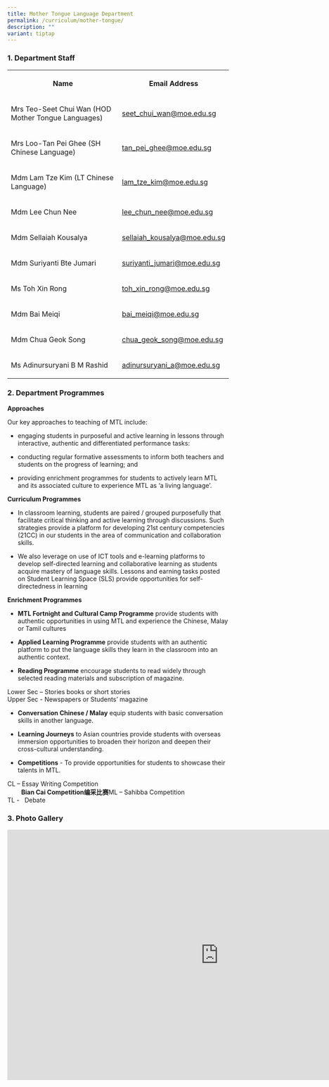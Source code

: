 ```yaml
---
title: Mother Tongue Language Department
permalink: /curriculum/mother-tongue/
description: ""
variant: tiptap
---
```

<h3>1. Department Staff</h3><table><tbody><tr><th rowspan="1" colspan="1"><p>Name</p></th><th rowspan="1" colspan="1"><p>Email Address</p></th></tr><tr><td rowspan="1" colspan="1"><p>Mrs Teo-Seet Chui Wan (HOD Mother Tongue Languages)</p></td><td rowspan="1" colspan="1"><p><a href="mailto:seet_chui_wan@moe.edu.sg" rel="noopener noreferrer nofollow" target="_blank">seet_chui_wan@moe.edu.sg</a></p></td></tr><tr><td rowspan="1" colspan="1"><p>Mrs Loo-Tan Pei Ghee (SH Chinese Language)</p></td><td rowspan="1" colspan="1"><p><a href="mailto:tan_pei_ghee@moe.edu.sg" rel="noopener noreferrer nofollow" target="_blank">tan_pei_ghee@moe.edu.sg</a></p></td></tr><tr><td rowspan="1" colspan="1"><p>Mdm Lam Tze Kim (LT Chinese Language)</p></td><td rowspan="1" colspan="1"><p><a href="mailto:lam_tze_kim@moe.edu.sg" rel="noopener noreferrer nofollow" target="_blank">lam_tze_kim@moe.edu.sg</a></p></td></tr><tr><td rowspan="1" colspan="1"><p>Mdm Lee Chun Nee</p></td><td rowspan="1" colspan="1"><p><a href="mailto:lee_chun_nee@moe.edu.sg" rel="noopener noreferrer nofollow" target="_blank">lee_chun_nee@moe.edu.sg</a></p></td></tr><tr><td rowspan="1" colspan="1"><p>Mdm Sellaiah Kousalya</p></td><td rowspan="1" colspan="1"><p><a href="mailto:sellaiah_kousalya@moe.edu.sg" rel="noopener noreferrer nofollow" target="_blank">sellaiah_kousalya@moe.edu.sg</a></p></td></tr><tr><td rowspan="1" colspan="1"><p>Mdm Suriyanti Bte Jumari</p></td><td rowspan="1" colspan="1"><p><a href="mailto:suriyanti_jumari@moe.edu.sg" rel="noopener noreferrer nofollow" target="_blank">suriyanti_jumari@moe.edu.sg</a></p></td></tr><tr><td rowspan="1" colspan="1"><p>Ms Toh Xin Rong</p></td><td rowspan="1" colspan="1"><p><a href="mailto:toh_xin_rong@moe.edu.sg" rel="noopener noreferrer nofollow" target="_blank">toh_xin_rong@moe.edu.sg</a></p></td></tr><tr><td rowspan="1" colspan="1"><p>Mdm Bai Meiqi</p></td><td rowspan="1" colspan="1"><p><a href="mailto:bai_meiqi@moe.edu.sg" rel="noopener noreferrer nofollow" target="_blank">bai_meiqi@moe.edu.sg</a></p></td></tr><tr><td rowspan="1" colspan="1"><p>Mdm Chua Geok Song</p></td><td rowspan="1" colspan="1"><p><a href="mailto:chua_geok_song@moe.edu.sg" rel="noopener noreferrer nofollow" target="_blank">chua_geok_song@moe.edu.sg</a></p></td></tr><tr><td rowspan="1" colspan="1"><p>Ms Adinursuryani B M Rashid</p></td><td rowspan="1" colspan="1"><p><a href="mailto:adinursuryani_a@moe.edu.sg" rel="noopener noreferrer nofollow" target="_blank">adinursuryani_a@moe.edu.sg</a></p></td></tr></tbody></table><h3>2. Department Programmes</h3><p><strong>Approaches</strong></p><p>Our key approaches to teaching of MTL include:</p><ul data-tight="true" class="tight"><li><p>engaging students in purposeful and active learning in lessons through interactive, authentic and differentiated performance tasks:</p></li><li><p>conducting regular formative assessments to inform both teachers and students on the progress of learning; and</p></li><li><p>providing enrichment programmes for students to actively learn MTL and its associated culture to experience MTL as ‘a living language’.</p></li></ul><p><strong>Curriculum Programmes</strong></p><ul data-tight="true" class="tight"><li><p>In classroom learning, students are paired / grouped purposefully that facilitate critical thinking and active learning through discussions. Such strategies provide a platform for developing 21st&nbsp;century competencies (21CC) in our students in the area of communication and collaboration skills.</p></li><li><p>We also leverage on use of ICT tools and e-learning platforms to develop self-directed learning and collaborative learning as students acquire mastery of language skills. Lessons and earning tasks posted on Student Learning Space (SLS) provide opportunities for self-directedness in learning</p></li></ul><p><strong>Enrichment Programmes</strong></p><ul data-tight="true" class="tight"><li><p><strong>MTL Fortnight and Cultural Camp Programme</strong>&nbsp;provide students with authentic opportunities in using MTL and experience the Chinese, Malay or Tamil cultures</p></li><li><p><strong>Applied Learning Programme</strong>&nbsp;provide students with an authentic platform to put the language skills they learn in the classroom into an authentic context.</p></li><li><p><strong>Reading Programme</strong>&nbsp;encourage students to read widely through selected reading materials and subscription of magazine.</p></li></ul><p>Lower Sec – Stories books or short stories<br>Upper Sec - Newspapers or Students’ magazine</p><ul data-tight="true" class="tight"><li><p><strong>Conversation Chinese / Malay</strong>&nbsp;equip students with basic conversation skills in another language.</p></li><li><p><strong>Learning Journeys</strong>&nbsp;to Asian countries provide students with overseas immersion opportunities to broaden their horizon and deepen their cross-cultural understanding.</p></li><li><p><strong>Competitions</strong>&nbsp;- To provide opportunities for students to showcase their talents in MTL.</p></li></ul><p>CL – Essay Writing Competition<br>&nbsp; &nbsp; &nbsp; &nbsp; <strong>Bian Cai Competition编采比赛</strong>ML – Sahibba Competition<br>TL -&nbsp;&nbsp; Debate</p><h3>3. Photo Gallery</h3><div class="iframe-wrapper"><iframe height="569" width="960" allowfullscreen="true" frameborder="0" src="https://docs.google.com/presentation/d/e/2PACX-1vRZv_BDkLx8q21qIdNvQwPhZYZPY4lquKtJGdMzgbJTOBasZWeqAsKKCRQjh3c7H1GncXrhR7swuywG/embed?start=false&amp;loop=false&amp;delayms=3000"></iframe></div><p></p>